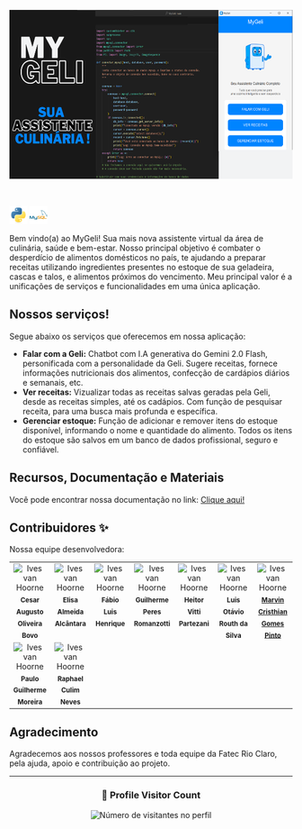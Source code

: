 <p align="center">
  <a href="https://codesandbox.io">
    <img src="https://raw.githubusercontent.com/FoodYze/MyGeli/refs/heads/main/GELI.png" height="300px">
  </a>
</p>

&nbsp;

<code><img height="32" src="https://github.com/devicons/devicon/blob/master/icons/python/python-original.svg" alt="Python"/></code>
<code><img height="32" src="https://github.com/devicons/devicon/blob/master/icons/mysql/mysql-original-wordmark.svg" alt="MySQL"/></code>

Bem vindo(a) ao MyGeli! 
Sua mais nova assistente virtual da área de culinária, saúde e bem-estar. Nosso principal objetivo é combater o desperdício de alimentos domésticos no país, te
ajudando a preparar receitas utilizando ingredientes presentes no estoque de sua geladeira, cascas e talos, e alimentos próximos do vencimento. Meu principal valor
é a unificações de serviços e funcionalidades em uma única aplicação.

## Nossos serviços!

Segue abaixo os serviços que oferecemos em nossa aplicação:

- <b>Falar com a Geli:</b> Chatbot com I.A generativa do Gemini 2.0 Flash, personificada com a personalidade da Geli. Sugere receitas, fornece informações nutricionais dos alimentos, confecção de cardápios diários e semanais, etc.
- <b>Ver receitas:</b> Vizualizar todas as receitas salvas geradas pela Geli, desde as receitas simples, até os cadápios. Com função de pesquisar receita, para uma busca mais profunda e específica.
- <b>Gerenciar estoque:</b> Função de adicionar e remover itens do estoque disponível, informando o nome e quantidade do alimento. Todos os itens do estoque são salvos em um banco de dados profissional, seguro e confiável.

## Recursos, Documentação e Materiais

Você pode encontrar nossa documentação no link:
[Clique aqui!](https://linktr.ee/mygeli)

## Contribuidores ✨

Nossa equipe desenvolvedora:

<!-- ALL-CONTRIBUTORS-LIST:START - Do not remove or modify this section -->
<!-- prettier-ignore-start -->
<!-- markdownlint-disable -->
<table>
  <tbody>
    <tr>
      <td align="center" valign="top" width="14.28%"><img src="https://avatars.githubusercontent.com/u/207229048?v=4" width="100px;" alt="Ives van Hoorne"/><br /><sub><b>Cesar Augusto Oliveira Bovo</b></sub><br /></td>
      <td align="center" valign="top" width="14.28%"><img src="https://avatars.githubusercontent.com/u/201613970?v=4" width="100px;" alt="Ives van Hoorne"/><br /><sub><b>Elisa Almeida Alcântara</b></sub><br /></td>
      <td align="center" valign="top" width="14.28%"><img src="https://avatars.githubusercontent.com/u/214133984?v=4" width="100px;" alt="Ives van Hoorne"/><br /><sub><b>Fábio Luis Henrique</b></sub><br /></td>
      <td align="center" valign="top" width="14.28%"><img src="https://avatars.githubusercontent.com/u/207372280?v=4" width="100px;" alt="Ives van Hoorne"/><br /><sub><b>Guilherme Peres Romanzotti</b></sub><br /></td>
      <td align="center" valign="top" width="14.28%"><img src="https://avatars.githubusercontent.com/u/202444594?v=4" width="100px;" alt="Ives van Hoorne"/><br /><sub><b>Heitor Vitti Partezani</b></sub><br /></td>
      <td align="center" valign="top" width="14.28%"><img src="https://avatars.githubusercontent.com/u/207231091?v=4" width="100px;" alt="Ives van Hoorne"/><br /><sub><b>Luis Otávio Routh da Silva</b></sub><br /></td>
      <td align="center" valign="top" width="14.28%"><img src="https://avatars.githubusercontent.com/u/202424720?v=4" width="100px;" alt="Ives van Hoorne"/><br /><sub><a href="github.com/MarvinCristhian07"><b>Marvin Cristhian Gomes Pinto</b></a></sub><br /></td>
    </tr>
    <tr>
      <td align="center" valign="top" width="14.28%"><img src="https://avatars.githubusercontent.com/u/216594722?v=4" width="100px;" alt="Ives van Hoorne"/><br /><sub><b>Paulo Guilherme Moreira</b></sub><br /></td>
      <td align="center" valign="top" width="14.28%"><img src="https://avatars.githubusercontent.com/u/208488242?v=4" width="100px;" alt="Ives van Hoorne"/><br /><sub><b>Raphael Culim Neves</b></sub><br /></td>
  </tbody>
</table>

<!-- markdownlint-restore -->
<!-- prettier-ignore-end -->

<!-- ALL-CONTRIBUTORS-LIST:END -->

## Agradecimento

Agradecemos aos nossos professores e toda equipe da Fatec Rio Claro, pela ajuda, apoio e contribuição ao projeto.

---

<div align="center">
  <h3><b>📍 Profile Visitor Count</b></h3>
</div>

<p align="center">
  <img
    src="https://profile-counter.glitch.me/MarvinCristhian07/count.svg"
    alt="Número de visitantes no perfil"
  />
</p>
